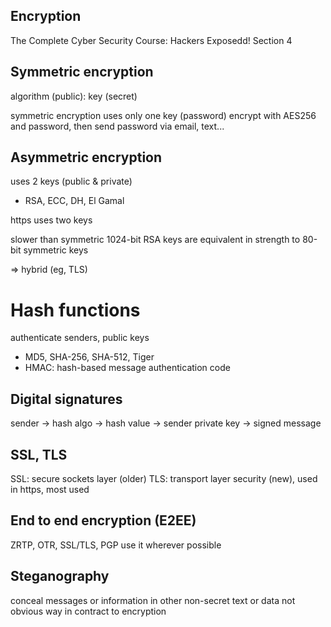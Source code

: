 Encryption
------------------
The Complete Cyber Security Course: Hackers Exposedd! 
Section 4

## Symmetric encryption
algorithm (public): 
key (secret)

symmetric encryption uses only one key (password)
encrypt with AES256 and password, then send password via email, text...

## Asymmetric encryption
uses 2 keys (public & private)
- RSA, ECC, DH, El Gamal

https uses two keys

slower than symmetric
1024-bit RSA keys are equivalent in strength to 80-bit symmetric keys

=> hybrid (eg, TLS)

# Hash functions
authenticate senders, public keys
- MD5, SHA-256, SHA-512, Tiger
- HMAC: hash-based message authentication code

## Digital signatures
sender -> hash algo -> hash value -> sender private key -> signed message

## SSL, TLS
SSL: secure sockets layer (older)
TLS: transport layer security (new), used in https, most used 

## End to end encryption (E2EE)
ZRTP, OTR, SSL/TLS, PGP
use it wherever possible

## Steganography
conceal messages or information in other non-secret text or data
not obvious way in contract to encryption
